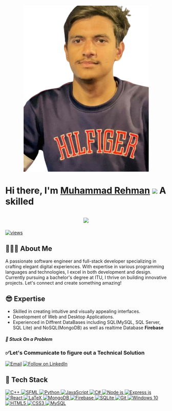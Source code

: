 <p align="center">
  <img src="https://github.com/MuhammdRehman/MuhammdRehman/blob/main/MyDp.png" alt="Muhammad Rehma" />
</p>

<h1 align="left">Hi there, I'm <a href="https://www.linkedin.com/in/muhammad-rehman-196bb5263/">Muhammad Rehman</a> 
<img src="https://media.giphy.com/media/hvRJCLFzcasrR4ia7z/giphy.gif" width="28"> A skilled  
  
<h2 align="center" justify="center" >
  <img src="https://readme-typing-svg.herokuapp.com/?font=Righteous&size=30&center=true&vCenter=true&width=400&height=70&duration=4000&lines=Software+Engineer;+Full-Stack+Web-Developer" />
</h2>    

<a href="https://github.com/MuhammdRehman"><img alt="views" title="Github views" src="https://komarev.com/ghpvc/?username=MuhammdRehman&style=flat-square" width="125"/></a>
## 👨🏻‍🎓 About Me
A passionate software engineer and full-stack developer specializing in crafting elegant digital experiences. With expertise in various programming languages and technologies, I excel in both development and design. Currently pursuing a bachelor's degree at ITU, I thrive on building innovative projects. Let's connect and create something amazing!


## 😎 Expertise
- Skilled in creating intuitive and visually appealing interfaces.
- Development of Web and Desktop Applications.
- Experienced in Diffrent DataBases including SQL(MySQL, SQL Server, SQL Lite) and NoSQL(MongoDB) as well as realtime Database **Firebase**
 

##### 🚩 Stuck On a Problem 
### ✅Let's Communicate to figure out a Technical Solution 
<p align="left">
  <a href="mailto:ammuhammadrehman@gmail.com"><img title="Email" src="https://img.shields.io/badge/Gmail-D14836?style=for-the-badge&logo=gmail&logoColor=white"/></a>
  <a href="https://www.linkedin.com/in/muhammad-rehman-196bb5263/"><img title="Follow on LinkedIn" src="https://img.shields.io/badge/LinkedIn-0077B5?style=for-the-badge&logo=linkedin&logoColor=white"/></a>

</p>

## 🤖 Tech Stack 
 <a href="#"> 
<img alt="C++" src="https://img.shields.io/badge/c++%20-%2300599C.svg?&style=for-the-badge&logo=c%2B%2B&ogoColor=white"/>
<img alt="SFML" src="https://img.shields.io/badge/SFML-%23FF7139.svg?&style=for-the-badge&logo=sfml&logoColor=white"/> 
<img alt="Python" src="https://img.shields.io/badge/python%20-%2314354C.svg?&style=for-the-badge&logo=python&logoColor=white"/> 
<img alt="JavaScript" src="https://img.shields.io/badge/javascript%20-%23323330.svg?&style=for-the-badge&logo=javascript&logoColor=%23F7DF1E"/>   
<img alt="C#" src="https://img.shields.io/badge/c%23%20-%23239120.svg?&style=for-the-badge&logo=c-sharp&logoColor=white"/> 
<img alt="Node js" src="https://img.shields.io/badge/Node.js-%23339933.svg?&style=for-the-badge&logo=node.js&logoColor=white"/> 
<img alt="Express js" src="https://img.shields.io/badge/Express.js-%23000000.svg?&style=for-the-badge&logo=express&logoColor=white"/>   
<img alt="React" src="https://img.shields.io/badge/React-%2361DAFB.svg?&style=for-the-badge&logo=react&logoColor=white"/>
<img alt="LaTeX" src="https://img.shields.io/badge/latex%20-%23008080.svg?&style=for-the-badge&logo=latex&logoColor=white"/>

<img alt="MongoDB" src ="https://img.shields.io/badge/MongoDB-%234ea94b.svg?&style=for-the-badge&logo=mongodb&logoColor=white"/>
<img alt="Firebase" src="https://img.shields.io/badge/firebase%20-%23039BE5.svg?&style=for-the-badge&logo=firebase"/> 
<img alt="SQLite" src ="https://img.shields.io/badge/sqlite-%2307405e.svg?&style=for-the-badge&logo=sqlite&logoColor=white"/> 
<img alt="Git" src="https://img.shields.io/badge/git%20-%23F05033.svg?&style=for-the-badge&logo=git&logoColor=white"/>
<img alt="Windows 10" src="https://img.shields.io/badge/Windows-0078D6?style=for-the-badge&logo=windows&logoColor=white" /> 
<img alt="HTML5" src="https://img.shields.io/badge/html5%20-%23E34F26.svg?&style=for-the-badge&logo=html5&logoColor=white"/>
<img alt="CSS3" src="https://img.shields.io/badge/css3%20-%231572B6.svg?&style=for-the-badge&logo=css3&logoColor=white"/> 
<img alt="MySQL" src="https://img.shields.io/badge/mysql-%2300f.svg?&style=for-the-badge&logo=mysql&logoColor=white"/> 
 </a>
</p>


